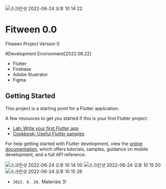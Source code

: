 ![스크린샷 2022-06-24 오후 10 14 22](https://user-images.githubusercontent.com/89948250/175543807-09865b8c-1cdc-419d-b7e3-3d6c35e25286.png)


# Fitween 0.0

Fitween Project Version 0

#Development Environment[2022.06.22]
- Flutter
- Firebase
- Adobe Illustrator
- Figma

## Getting Started

This project is a starting point for a Flutter application.

A few resources to get you started if this is your first Flutter project:

- [Lab: Write your first Flutter app](https://docs.flutter.dev/get-started/codelab)
- [Cookbook: Useful Flutter samples](https://docs.flutter.dev/cookbook)

For help getting started with Flutter development, view the
[online documentation](https://docs.flutter.dev/), which offers tutorials,
samples, guidance on mobile development, and a full API reference.

![스크린샷 2022-06-24 오후 10 14 00](https://user-images.githubusercontent.com/89948250/175543775-c58a62fd-e76b-4042-9902-294940e0ddf3.png)
![스크린샷 2022-06-24 오후 10 15 00](https://user-images.githubusercontent.com/89948250/175543830-37e6e443-ff7e-4096-91e6-f7e2f75a87d3.png)
![스크린샷 2022-06-24 오후 10 15 26](https://user-images.githubusercontent.com/89948250/175543842-bf99e6f4-2491-4e47-930b-1bc0971db16b.png)

- `2022. 6. 28.` Materials 3!
